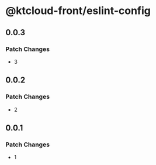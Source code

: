 # @ktcloud-front/eslint-config

## 0.0.3

### Patch Changes

- 3

## 0.0.2

### Patch Changes

- 2

## 0.0.1

### Patch Changes

- 1
